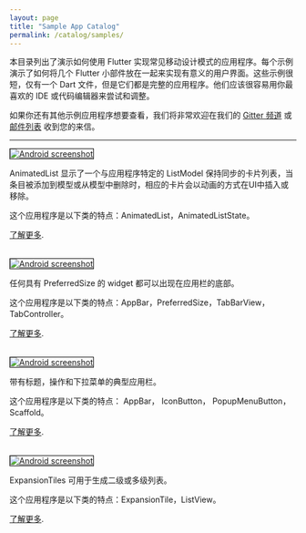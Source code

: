 ```yaml
---
layout: page
title: "Sample App Catalog"
permalink: /catalog/samples/
---
```


本目录列出了演示如何使用 Flutter 实现常见移动设计模式的应用程序。每个示例演示了如何将几个 Flutter 小部件放在一起来实现有意义的用户界面。这些示例很短，仅有一个 Dart 文件，但是它们都是完整的应用程序。他们应该很容易用你最喜欢的 IDE 或代码编辑器来尝试和调整。

如果你还有其他示例应用程序想要查看，我们将非常欢迎在我们的 [Gitter 频道](https://gitter.im/flutter/flutter) 或 [邮件列表](https://groups.google.com/d/forum/flutter-dev) 收到您的来信。

---

<div class="container-fluid">
  <div class="row" style="margin-bottom: 32px">
    <a href="/catalog/samples/animated-list/">
      <div class="col-md-3">
        <img style="border:1px solid #000000" src="https://storage.googleapis.com/flutter-catalog/cb4a54db8fb3726bf4293b9cc5cb12ce16883803/animated_list_small.png" alt="Android screenshot" class="img-responsive">
      </div>
   </a>
    <div class="col-md-9">
      <p>
        AnimatedList 显示了一个与应用程序特定的 ListModel 保持同步的卡片列表，当条目被添加到模型或从模型中删除时，相应的卡片会以动画的方式在UI中插入或移除。
      </p>
      <p>
        这个应用程序是以下类的特点：AnimatedList，AnimatedListState。
      </p>
      <p>
        <a href="/catalog/samples/animated-list/">了解更多</a>.
      </p>
    </div>
  </div>

  <div class="row" style="margin-bottom: 32px">
    <a href="/catalog/samples/app-bar-bottom/">
      <div class="col-md-3">
        <img style="border:1px solid #000000" src="https://storage.googleapis.com/flutter-catalog/cb4a54db8fb3726bf4293b9cc5cb12ce16883803/app_bar_bottom_small.png" alt="Android screenshot" class="img-responsive">
      </div>
   </a>
    <div class="col-md-9">
      <p>
        任何具有 PreferredSize 的 widget 都可以出现在应用栏的底部。
      </p>
      <p>
        这个应用程序是以下类的特点：AppBar，PreferredSize，TabBarView，TabController。
      </p>
      <p>
        <a href="/catalog/samples/app-bar-bottom/">了解更多</a>.
      </p>
    </div>
  </div>

  <div class="row" style="margin-bottom: 32px">
    <a href="/catalog/samples/basic-app-bar/">
      <div class="col-md-3">
        <img style="border:1px solid #000000" src="https://storage.googleapis.com/flutter-catalog/cb4a54db8fb3726bf4293b9cc5cb12ce16883803/basic_app_bar_small.png" alt="Android screenshot" class="img-responsive">
      </div>
   </a>
    <div class="col-md-9">
      <p>
        带有标题，操作和下拉菜单的典型应用栏。
      </p>
      <p>
        这个应用程序是以下类的特点： AppBar， IconButton， PopupMenuButton， Scaffold。
      </p>
      <p>
        <a href="/catalog/samples/basic-app-bar/">了解更多</a>.
      </p>
    </div>
  </div>

  <div class="row" style="margin-bottom: 32px">
    <a href="/catalog/samples/expansion-tile-sample/">
      <div class="col-md-3">
        <img style="border:1px solid #000000" src="https://storage.googleapis.com/flutter-catalog/cb4a54db8fb3726bf4293b9cc5cb12ce16883803/expansion_tile_sample_small.png" alt="Android screenshot" class="img-responsive">
      </div>
   </a>
    <div class="col-md-9">
      <p>
        ExpansionTiles 可用于生成二级或多级列表。
      </p>
      <p>
        这个应用程序是以下类的特点：ExpansionTile，ListView。
      </p>
      <p>
        <a href="/catalog/samples/expansion-tile-sample/">了解更多</a>.
      </p>
    </div>
  </div>
</div>
